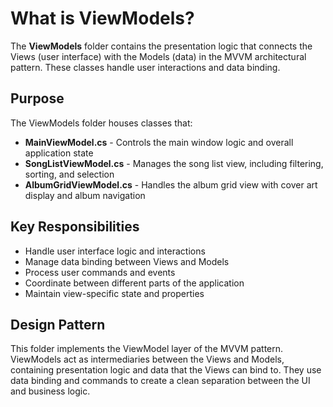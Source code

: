 # What is ViewModels?

The **ViewModels** folder contains the presentation logic that connects the Views (user interface) with the Models (data) in the MVVM architectural pattern. These classes handle user interactions and data binding.

## Purpose

The ViewModels folder houses classes that:

- **MainViewModel.cs** - Controls the main window logic and overall application state
- **SongListViewModel.cs** - Manages the song list view, including filtering, sorting, and selection
- **AlbumGridViewModel.cs** - Handles the album grid view with cover art display and album navigation

## Key Responsibilities

- Handle user interface logic and interactions
- Manage data binding between Views and Models
- Process user commands and events
- Coordinate between different parts of the application
- Maintain view-specific state and properties

## Design Pattern

This folder implements the ViewModel layer of the MVVM pattern. ViewModels act as intermediaries between the Views and Models, containing presentation logic and data that the Views can bind to. They use data binding and commands to create a clean separation between the UI and business logic.
